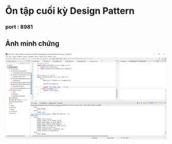 # Ôn tập cuối kỳ Design Pattern

### port : 8981

## Ảnh minh chứng

![Không tồn tại](./AnhMinhChung/img_api.png)
